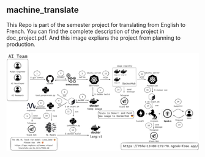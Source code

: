 ## machine_translate

This Repo is part of the semester project for translating from English to French.
You can find the complete description of the project in doc_project.pdf.
And this image explians the project from planning to production.


![alt text](https://github.com/Ammarmoulla/machine_translate/blob/main/mlops.png?raw=true)